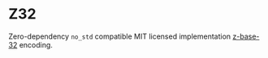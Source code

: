 # Z32

Zero-dependency `no_std` compatible MIT licensed implementation [z-base-32](https://philzimmermann.com/docs/human-oriented-base-32-encoding.txt) encoding.
